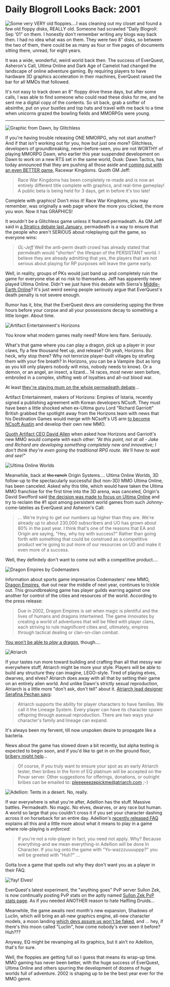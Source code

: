 # Daily Blogroll Looks Back: 2001

![Some very VERY old floppies....](http://westkarana.com/wp-content/uploads/2009/09/blogdisks.jpg "Some very VERY old floppies....")I was cleaning out my closet and found a few old floppy disks, REALLY old. Someone had scrawled "Daily Blogroll: Sep '01" on them. I honestly don't remember writing any blogs way back then. I had no idea what was on them. They were two 8" disks, so between the two of them, there could be as many as four or five pages of documents sitting there, unread, for eight years.

It was a wide, wonderful, weird world back then. The success of EverQuest, Asheron's Call, Ultima Online and Dark Age of Camelot had changed the landscape of online adventure gaming. By requiring players to have hardware 3D graphics acceleration in their machines, EverQuest raised the bar for all MMOs that followed.

It's not easy to track down an 8" floppy drive these days, but after some calls, I was able to find someone who could read these disks for me, and he sent me a digital copy of the contents. So sit back, grab a snifter of absinthe, put on your bustles and top hats and travel with me back to a time when unicorns grazed the bowling fields and MMORPGs were young.

---

![Graphic from Dawn, by Glitchless](http://westkarana.com/wp-content/uploads/2009/09/dawn1.jpg "Graphic from Dawn, by Glitchless")

If you're having trouble releasing ONE MMORPG, why not start another? And if that isn't working out for you, how but just one more? Glitchless, developers of groundbreaking, never-before-seen, you are not WORTHY of playing MMORPG Dawn, who earlier this year suspended development on Dawn to work on a new RTS set in the same world, Dusk: Dawn Tactics, has today announced that they are pushing all those aside and [coming out with an even BETTER game](http://web.archive.org/web/20010923092156/http://glitchless.com/), Racewar Kingdoms. Quoth GM Jeff:


> Race War Kingdoms has been completely re-made and is now an entirely different title complete with graphics, and real-time gameplay! A public beta is being held for 3 days, get in before it's too late!



Complete with graphics! Don't miss it! Race War Kingdoms, you may remember, was originally a web page where the more you clicked, the more you won. Now it has GRAPHICS!

It wouldn't be a Glitchless game unless it featured permadeath. As GM Jeff said in [a Stratics debate last January](http://web.archive.org/web/20011102141956/http://www.stratics.com/content/devdebates/devdebates/012701.shtml), permadeath is a way to ensure that the people who aren't SERIOUS about roleplaying quit the game, so everyone wins:


> *GL-Jeff* Well the anti-perm death crowd has already stated that permdeath would "shorten" the lifespan of the PERSISTANT world. I believe they are already admitting that yes, the players that are not serious about playing for RP purposes will leave the game early. 



Well, in reality, groups of PKs would just band up and completely ruin the game for everyone else at no risk to themselves. Jeff has apparently never played Ultima Online. Didn't we just have this debate with Sierra's [Middle-Earth Online](http://web.archive.org/web/20011029172307/http://haven.theonering.net/gaming/middleearth.html)? It's just weird seeing people seriously argue that EverQuest's death penalty is not severe enough.

Rumor has it, btw, that the EverQuest devs are considering upping the three hours before your corpse and all your possessions decay to something a little longer. About time.

![Artifact Entertainment's Horizons](http://westkarana.com/wp-content/uploads/2009/09/horizons.jpg "Artifact Entertainment's Horizons")

You know what modern games really need? More lens flare. Seriously.

What's that game where you can play a dragon, pick up a player in your claws, fly a few thousand feet up, and release? Oh yeah, Horizons. But heck, why stop there? Why not terrorize player-built villages by strafing them with your fire breath? In Horizons, you can be a Vampire (but as long as you kill only players nobody will miss, nobody needs to know). Or a demon, or an angel, an insect, a lizard... 14 races, most never seen before, embroiled in a complex, shifting web of loyalties and all-out blood war.

At least [they're staying mum on the whole permadeath debate](http://web.archive.org/web/20010815063123/http://www.artifact-entertainment.com/horizons/faq-general.shtml#d2)... 

Artifact Entertainment, makers of Horizons: Empires of Istaria, recently signed a publishing agreement with Korean developers NCsoft. They must have been a little shocked when ex-Ultima guru Lord "Richard Garriott" British grabbed the spotlight away from the Horizons team with news that his Destination Games would merge with NCsoft's US arm [to become NCsoft Austin](http://www.mobygames.com/developer/sheet/view/developerId,483/) and develop their own new MMO.

[Quoth Artifact CEO David Allen](http://web.archive.org/web/20010808161601/www.horizonsfansite.com/DA.shtml) when asked how Horizons and Garriott's new MMO would compete with each other: *"At this point, not at all - Jake and Richard are developing something completely new and innovative; I don't think they're even going the traditional RPG route. We'll have to wait and see!"*

![Ultima Online Worlds](http://westkarana.com/wp-content/uploads/2009/09/uoworlds.jpg "Ultima Online Worlds")

Meanwhile, back at ~~the ranch~~ Origin Systems.... Ultima Online Worlds, 3D follow-up to the spectacularly successful (but non-3D) MMO Ultima Online, has been canceled. Asked why this title, which would have taken the Ultima MMO franchise for the first time into the 3D arena, was canceled, Origin's David Swofford said [the decision was made to focus on Ultima Online](http://pc.ign.com/articles/092/092636p1.html) and try to reclaim the #1 spot among persistent world games from such Johnny-come-latelies as EverQuest and Asheron's Call:


> ... We're trying to get our numbers up higher than they are. We're already up to about 230,000 subscribers and UO has grown about 80% in the past year. I think that's one of the reasons that EA and Origin are saying, "Hey, why toy with success?" Rather than going forth with something that could be construed as a competitive product we're going to put more of our resources on UO and make it even more of a success. 



Well, they definitely don't want to come out with a competitive product....

![Dragon Empires by Codemasters](http://westkarana.com/wp-content/uploads/2009/09/dragonempires.jpg "Dragon Empires by Codemasters")

Information about sports game impresarios Codemasters' new MMO, [Dragon Empires](http://web.archive.org/web/20011116215637/http://www.codemasters.com/dragonempires/), due out near the middle of next year, continues to trickle out. This groundbreaking game has player guilds warring against one another for control of the cities and resources of the world. According to the press release:


> Due in 2002, Dragon Empires is set when magic is plentiful and the lives of humans and dragons intertwined. The game innovates by creating a world of adventures that will be filled with player clans, each striving to rule magnificent cities and, ultimately, empires through tactical dealing or clan-on-clan combat.



[You won't be able to *play* a dragon](http://web.archive.org/web/20011116220809/http://www.codemasters.com/dragonempires/faqs_web.htm), though....

![Atriarch](http://westkarana.com/wp-content/uploads/2009/09/atriarch.jpg "Atriarch")

If your tastes run more toward building and crafting than all that messy war everywhere stuff, Atriarch might be more your style. Players will be able to build any structure they can imagine, LEGO-style. Tired of playing elves, dwarves, and elves? Atriarch does away with all that by setting their game on an entirely alien world. And unlike Dawn's strictly sexual reproduction, Atriarch is a little more "don't ask, don't tell" about it. [Atriarch lead designer Serafina Pechan says](http://web.archive.org/web/20010123211300/www.zdnet.com/gamespot/stories/features/0,12059,2657266-3,00.html):


> Atriarch supports the ability for player characters to have families. We call it the Lineage System. Every player can have its character spawn offspring through asexual reproduction. There are two ways your character's family and lineage can expand.



It's always been my fervent, till now unspoken desire to propagate like a bacteria.

News about the game has slowed down a bit recently, but alpha testing is expected to begin soon, and if you'd like to get in on the ground floor, [bribery might help](http://web.archive.org/web/20001214091200/atriarch.com/features-faq/FAQ/faq.html)...


> Of course, if you truly want to ensure your spot as an early Atriarch tester, then bribes in the form of EQ platinum will be accepted on the Povar server. Other suggestions for offerings, donations, or outright bribes can be emailed to: pleeeeeezepickme@atriarch.com ;-)



![Adellion: Tents in a desert. No, really.](http://westkarana.com/wp-content/uploads/2009/09/adellion.jpg "Adellion: Tents in a desert. No, really.")

If war everywhere is what you're after, Adellion has the stuff. Massive battles. Permadeath. No magic. No elves, dwarves, or any race but human. A world so large that you couldn't cross it if you set your character dashing across it on horseback for an entire day. Adellion's [recently released FAQ](http://web.archive.org/web/20010502123813/www.adellionworld.co.uk/faq.htm) explains all this and a little more about what it means to play in a game where role-playing is *enforced*:


> If you're not a role-player in fact, you need not apply. Why? Because everything-and we mean everything-in Adellion will be done In Character. If you log onto the game with "Yo-wazzzuuuuppp?" you will be greeted with "Huh?" … 



Gotta love a game that spells out why they don't want you as a player in their FAQ.

![Yay! Elves!](http://westkarana.com/wp-content/uploads/2009/09/felwithe.jpg "Yay! Elves!")

EverQuest's latest experiment, the "anything goes" PvP server Sullon Zek, is now continually posting PvP stats on the aptly named [Sullon Zek PvP stats page](http://web.archive.org/web/20010726112027/everquest.station.sony.com/stats/sz_summary.jsp). As if you needed ANOTHER reason to hate Halfling Druids...

Meanwhile, the game awaits next month's new expansion, Shadows of Luclin, which will bring an all-new graphics engine, all-new character models, a moon landing [which devs assure us won't be faked](http://www.apfn.org/apfn/moon.htm), and ... hey, if there's this moon called "Luclin", how come nobody's ever seen it before? Huh???

Anyway, EQ might be revamping all its graphics, but it ain't no Adellion, that's for sure.

Well, the floppies are getting full so I guess that means its wrap-up time. MMO gaming has never been better, with the huge success of EverQuest, Ultima Online and others spurring the development of dozens of huge worlds full of adventure. 2002 is shaping up to be the best year ever for the MMO genre.


